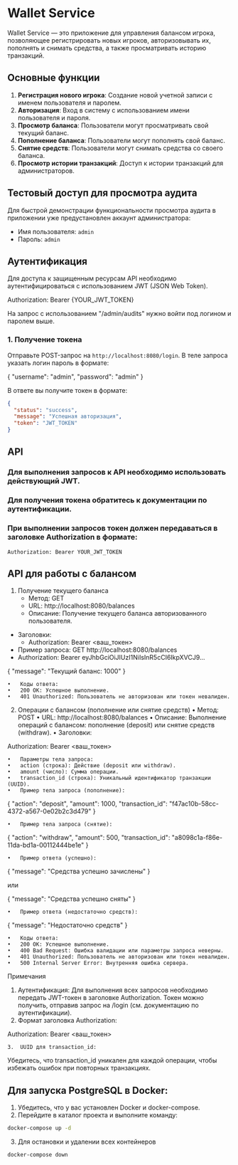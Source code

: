 # Wallet Service

Wallet Service — это приложение для управления балансом игрока, позволяющее регистрировать новых игроков, авторизовывать их, пополнять и снимать средства, а также просматривать историю транзакций.

## Основные функции

1. **Регистрация нового игрока**: Создание новой учетной записи с именем пользователя и паролем.
2. **Авторизация**: Вход в систему с использованием имени пользователя и пароля.
3. **Просмотр баланса**: Пользователи могут просматривать свой текущий баланс.
4. **Пополнение баланса**: Пользователи могут пополнять свой баланс.
5. **Снятие средств**: Пользователи могут снимать средства со своего баланса.
6. **Просмотр истории транзакций**: Доступ к истории транзакций для администраторов.


## Тестовый доступ для просмотра аудита

Для быстрой демонстрации функциональности просмотра аудита в приложении уже предустановлен аккаунт администратора:
- Имя пользователя: `admin`
- Пароль: `admin`

## Аутентификация

Для доступа к защищенным ресурсам API необходимо аутентифицироваться с использованием JWT (JSON Web Token).

Authorization: Bearer {YOUR_JWT_TOKEN}

На запрос с использованием "/admin/audits" нужно войти под логином и паролем выше.


### 1. Получение токена

Отправьте POST-запрос на `http://localhost:8080/login`. В теле запроса указать логин пароль в формате:

{
"username": "admin",
"password": "admin"
}

В ответе вы получите токен в формате:

```json
{
  "status": "success",
  "message": "Успешная авторизация",
  "token": "JWT_TOKEN"
}
```

## API

### Для выполнения запросов к API необходимо использовать действующий JWT.
### Для получения токена обратитесь к документации по аутентификации.
### При выполнении запросов токен должен передаваться в заголовке Authorization в формате:

`Authorization: Bearer YOUR_JWT_TOKEN`

## API для работы с балансом

1. Получение текущего баланса 
    - Метод: GET
    - URL: http://localhost:8080/balances
    - Описание: Получение текущего баланса авторизованного пользователя. 
+ Заголовки:
    - Authorization: Bearer <ваш_токен>
+ Пример запроса: GET http://localhost:8080/balances 
+ Authorization: Bearer eyJhbGciOiJIUzI1NiIsInR5cCI6IkpXVCJ9...

{
"message": "Текущий баланс: 1000"
}

	•	Коды ответа:
	•	200 OK: Успешное выполнение.
	•	401 Unauthorized: Пользователь не авторизован или токен невалиден.

2. Операции с балансом (пополнение или снятие средств)
   •	Метод: POST
   •	URL: http://localhost:8080/balances
   •	Описание: Выполнение операций с балансом: пополнение (deposit) или снятие средств (withdraw).
   •	Заголовки:

Authorization: Bearer <ваш_токен>


	•	Параметры тела запроса:
	•	action (строка): Действие (deposit или withdraw).
	•	amount (число): Сумма операции.
	•	transaction_id (строка): Уникальный идентификатор транзакции (UUID).
	•	Пример тела запроса (пополнение):

{
"action": "deposit",
"amount": 1000,
"transaction_id": "f47ac10b-58cc-4372-a567-0e02b2c3d479"
}


	•	Пример тела запроса (снятие):

{
"action": "withdraw",
"amount": 500,
"transaction_id": "a8098c1a-f86e-11da-bd1a-00112444be1e"
}


	•	Пример ответа (успешно):

{
"message": "Средства успешно зачислены"
}

или

{
"message": "Средства успешно сняты"
}


	•	Пример ответа (недостаточно средств):

{
"message": "Недостаточно средств"
}


	•	Коды ответа:
	•	200 OK: Успешное выполнение.
	•	400 Bad Request: Ошибка валидации или параметры запроса неверны.
	•	401 Unauthorized: Пользователь не авторизован или токен невалиден.
	•	500 Internal Server Error: Внутренняя ошибка сервера.

Примечания
1.	Аутентификация:
Для выполнения всех запросов необходимо передать JWT-токен в заголовке Authorization. Токен можно получить, отправив запрос на /login (см. документацию по аутентификации).
2.	Формат заголовка Authorization:

Authorization: Bearer <ваш_токен>


	3.	UUID для transaction_id:
Убедитесь, что transaction_id уникален для каждой операции, чтобы избежать ошибок при повторных транзакциях.


## Для запуска PostgreSQL в Docker:

1. Убедитесь, что у вас установлен Docker и docker-compose.
2. Перейдите в каталог проекта и выполните команду:
```bash
docker-compose up -d
```
3. Для остановки и удалении всех контейнеров
```bash
docker-compose down
```



